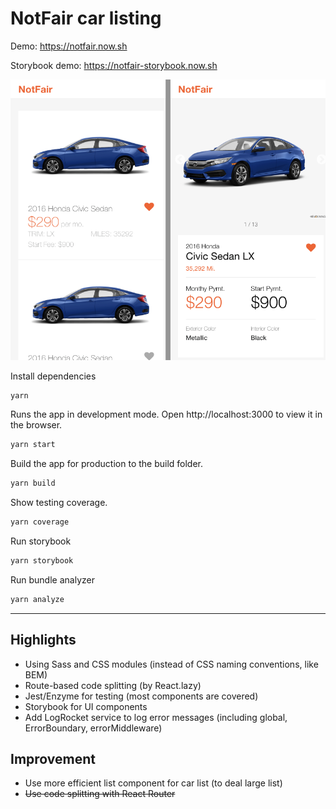 # NotFair car listing
Demo: https://notfair.now.sh

Storybook demo: https://notfair-storybook.now.sh


<img src="https://raw.githubusercontent.com/nick511/notfair/master/screenshot.png"  />


Install dependencies
```sh
yarn
```

Runs the app in development mode.
Open http://localhost:3000 to view it in the browser.
```sh
yarn start
```

Build the app for production to the build folder.
```sh
yarn build
```

Show testing coverage.
```sh
yarn coverage
```

Run storybook
```sh
yarn storybook
```

Run bundle analyzer
```sh
yarn analyze
```

---
## Highlights
* Using Sass and CSS modules (instead of CSS naming conventions, like BEM)
* Route-based code splitting (by React.lazy)
* Jest/Enzyme for testing (most components are covered)
* Storybook for UI components
* Add LogRocket service to log error messages (including global, ErrorBoundary, errorMiddleware)


## Improvement
* Use more efficient list component for car list (to deal large list)
* ~~Use code splitting with React Router~~
